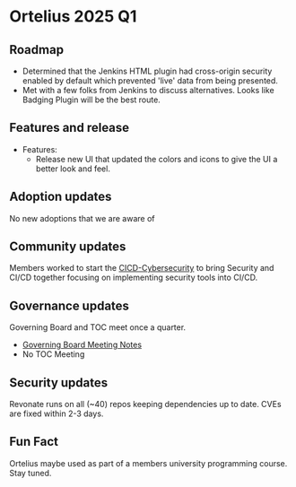 # Ortelius 2025 Q1

## Roadmap

- Determined that the Jenkins HTML plugin had cross-origin security enabled by default which prevented 'live' data from being presented.
- Met with a few folks from Jenkins to discuss alternatives.  Looks like Badging Plugin will be the best route.

## Features and release

- Features:
  - Release new UI that updated the colors and icons to give the UI a better look and feel.

## Adoption updates

No new adoptions that we are aware of

## Community updates

Members worked to start the [CICD-Cybersecurity](https://github.com/cdfoundation/CICD-Cybersecurity) to bring Security and CI/CD together focusing on implementing security tools into CI/CD.

## Governance updates

Governing Board and TOC meet once a quarter.
- [Governing Board Meeting Notes](https://docs.google.com/document/d/13-QzYYOijKy6TVoVyMkny-h1KaWIbPBGU0sp0Q-pdNE/edit?tab=t.0#heading=h.uwkmvfmryfjv)
- No TOC Meeting

## Security updates

Revonate runs on all (~40) repos keeping dependencies up to date.  CVEs are fixed within 2-3 days.

## Fun Fact

Ortelius maybe used as part of a members university programming course.  Stay tuned.
